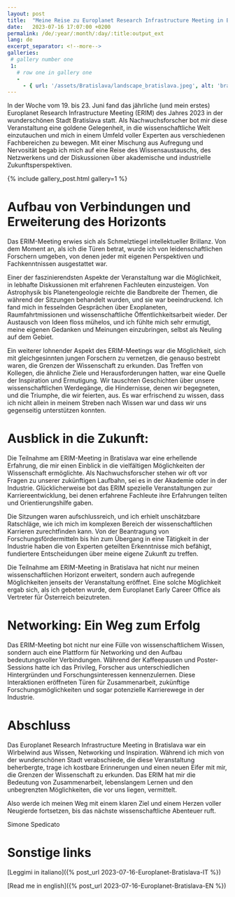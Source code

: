 ```yaml
---
layout: post
title:  "Meine Reise zu Europlanet Research Infrastructure Meeting in Bratislava"
date:   2023-07-16 17:07:00 +0200
permalink: /de/:year/:month/:day/:title:output_ext
lang: de
excerpt_separator: <!--more-->
galleries:
 # gallery number one
 1:
   # row one in gallery one
   -
     - { url: '/assets/Bratislava/landscape_bratislava.jpeg', alt: 'bratislava landscape'}
---
```


In der Woche vom 19. bis 23. Juni fand das jährliche (und mein erstes) Europlanet Research Infrastructure Meeting (ERIM) des Jahres 2023 in der wunderschönen Stadt Bratislava statt. 
Als Nachwuchsforscher bot mir diese Veranstaltung eine goldene Gelegenheit, in die wissenschaftliche Welt einzutauchen und mich in einem Umfeld voller Experten aus verschiedenen Fachbereichen zu bewegen. 
Mit einer Mischung aus Aufregung und Nervosität begab ich mich auf eine Reise des Wissensaustauschs, des Netzwerkens und der Diskussionen über akademische und industrielle Zukunftsperspektiven.

<!--more-->

{% include gallery_post.html  gallery=1 %}

# Aufbau von Verbindungen und Erweiterung des Horizonts
Das ERIM-Meeting erwies sich als Schmelztiegel intellektueller Brillanz. 
Von dem Moment an, als ich die Türen betrat, wurde ich von leidenschaftlichen Forschern umgeben, von denen jeder mit eigenen Perspektiven und Fachkenntnissen ausgestattet war.

Einer der faszinierendsten Aspekte der Veranstaltung war die Möglichkeit, in lebhafte Diskussionen mit erfahrenen Fachleuten einzusteigen. 
Von Astrophysik bis Planetengeologie reichte die Bandbreite der Themen, die während der Sitzungen behandelt wurden, und sie war beeindruckend. 
Ich fand mich in fesselnden Gesprächen über Exoplaneten, Raumfahrtmissionen und wissenschaftliche Öffentlichkeitsarbeit wieder. 
Der Austausch von Ideen floss mühelos, und ich fühlte mich sehr ermutigt, meine eigenen Gedanken und Meinungen einzubringen, selbst als Neuling auf dem Gebiet.

Ein weiterer lohnender Aspekt des ERIM-Meetings war die Möglichkeit, sich mit gleichgesinnten jungen Forschern zu vernetzen, die genauso bestrebt waren, die Grenzen der Wissenschaft zu erkunden. 
Das Treffen von Kollegen, die ähnliche Ziele und Herausforderungen hatten, war eine Quelle der Inspiration und Ermutigung. 
Wir tauschten Geschichten über unsere wissenschaftlichen Werdegänge, die Hindernisse, denen wir begegneten, und die Triumphe, die wir feierten, aus. 
Es war erfrischend zu wissen, dass ich nicht allein in meinem Streben nach Wissen war und dass wir uns gegenseitig unterstützen konnten.

# Ausblick in die Zukunft:
Die Teilnahme am ERIM-Meeting in Bratislava war eine erhellende Erfahrung, die mir einen Einblick in die vielfältigen Möglichkeiten der Wissenschaft ermöglichte. 
Als Nachwuchsforscher stehen wir oft vor Fragen zu unserer zukünftigen Laufbahn, sei es in der Akademie oder in der Industrie. 
Glücklicherweise bot das ERIM spezielle Veranstaltungen zur Karriereentwicklung, bei denen erfahrene Fachleute ihre Erfahrungen teilten und Orientierungshilfe gaben.

Die Sitzungen waren aufschlussreich, und ich erhielt unschätzbare Ratschläge, wie ich mich im komplexen Bereich der wissenschaftlichen Karrieren zurechtfinden kann. 
Von der Beantragung von Forschungsfördermitteln bis hin zum Übergang in eine Tätigkeit in der Industrie haben die von Experten geteilten Erkenntnisse mich befähigt, fundiertere Entscheidungen über meine eigene Zukunft zu treffen.

Die Teilnahme am ERIM-Meeting in Bratislava hat nicht nur meinen wissenschaftlichen Horizont erweitert, sondern auch aufregende Möglichkeiten jenseits der Veranstaltung eröffnet. 
Eine solche Möglichkeit ergab sich, als ich gebeten wurde, dem Europlanet Early Career Office als Vertreter für Österreich beizutreten.

# Networking: Ein Weg zum Erfolg
Das ERIM-Meeting bot nicht nur eine Fülle von wissenschaftlichem Wissen, sondern auch eine Plattform für Networking und den Aufbau bedeutungsvoller Verbindungen. 
Während der Kaffeepausen und Poster-Sessions hatte ich das Privileg, Forscher aus unterschiedlichen Hintergründen und Forschungsinteressen kennenzulernen. 
Diese Interaktionen eröffneten Türen für Zusammenarbeit, zukünftige Forschungsmöglichkeiten und sogar potenzielle Karrierewege in der Industrie.

# Abschluss
Das Europlanet Research Infrastructure Meeting in Bratislava war ein Wirbelwind aus Wissen, Networking und Inspiration. 
Während ich mich von der wunderschönen Stadt verabschiede, die diese Veranstaltung beherbergte, trage ich kostbare Erinnerungen und einen neuen Eifer mit mir, die Grenzen der Wissenschaft zu erkunden. 
Das ERIM hat mir die Bedeutung von Zusammenarbeit, lebenslangem Lernen und den unbegrenzten Möglichkeiten, die vor uns liegen, vermittelt.

Also werde ich meinen Weg mit einem klaren Ziel und einem Herzen voller Neugierde fortsetzen, bis das nächste wissenschaftliche Abenteuer ruft.

Simone Spedicato

# Sonstige links

[Leggimi in italiano]({% post_url 2023-07-16-Europlanet-Bratislava-IT %})

[Read me in english]({% post_url 2023-07-16-Europlanet-Bratislava-EN %})